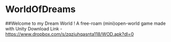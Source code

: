 # WorldOfDreams

##Welcome to my Dream World ! A free-roam (mini)open-world game made with Unity 
Download Link - https://www.dropbox.com/s/zqziuhqasnta118/WOD.apk?dl=0

